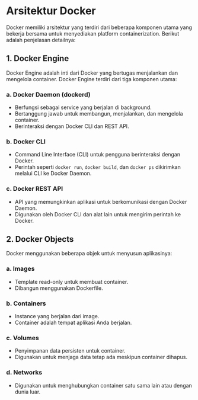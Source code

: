 # Arsitektur Docker

Docker memiliki arsitektur yang terdiri dari beberapa komponen utama yang bekerja bersama untuk menyediakan platform containerization. Berikut adalah penjelasan detailnya:

## 1. **Docker Engine**
Docker Engine adalah inti dari Docker yang bertugas menjalankan dan mengelola container. Docker Engine terdiri dari tiga komponen utama:

### a. **Docker Daemon (dockerd)**
- Berfungsi sebagai service yang berjalan di background.
- Bertanggung jawab untuk membangun, menjalankan, dan mengelola container.
- Berinteraksi dengan Docker CLI dan REST API.

### b. **Docker CLI**
- Command Line Interface (CLI) untuk pengguna berinteraksi dengan Docker.
- Perintah seperti `docker run`, `docker build`, dan `docker ps` dikirimkan melalui CLI ke Docker Daemon.

### c. **Docker REST API**
- API yang memungkinkan aplikasi untuk berkomunikasi dengan Docker Daemon.
- Digunakan oleh Docker CLI dan alat lain untuk mengirim perintah ke Docker.

## 2. **Docker Objects**
Docker menggunakan beberapa objek untuk menyusun aplikasinya:

### a. **Images**
- Template read-only untuk membuat container.
- Dibangun menggunakan Dockerfile.

### b. **Containers**
- Instance yang berjalan dari image.
- Container adalah tempat aplikasi Anda berjalan.

### c. **Volumes**
- Penyimpanan data persisten untuk container.
- Digunakan untuk menjaga data tetap ada meskipun container dihapus.

### d. **Networks**
- Digunakan untuk menghubungkan container satu sama lain atau dengan dunia luar.

